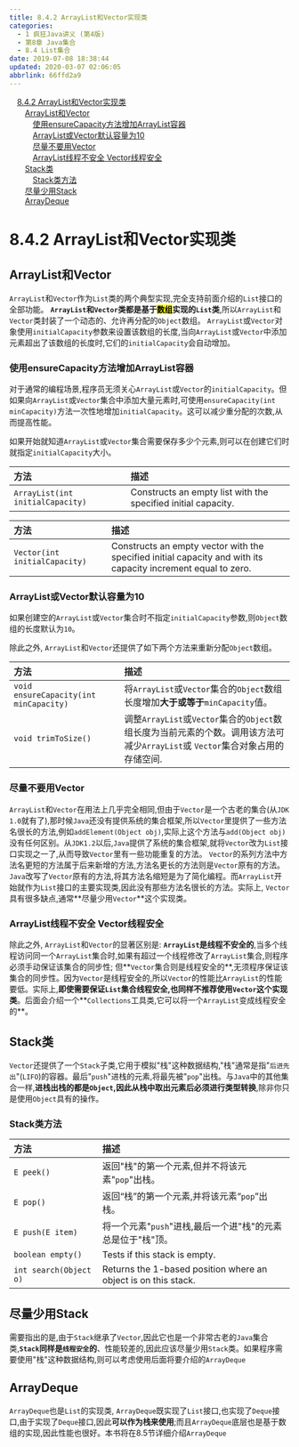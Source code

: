```yaml
---
title: 8.4.2 ArrayList和Vector实现类
categories: 
  - 1 疯狂Java讲义 (第4版)
  - 第8章 Java集合
  - 8.4 List集合
date: 2019-07-08 18:38:44
updated: 2020-03-07 02:06:05
abbrlink: 66ffd2a9
---
```

<div id='my_toc'><a href="/JavaReadingNotes/66ffd2a9/#8-4-2-ArrayList和Vector实现类" class="header_1">8.4.2 ArrayList和Vector实现类</a>&nbsp;<br><a href="/JavaReadingNotes/66ffd2a9/#ArrayList和Vector" class="header_2">ArrayList和Vector</a>&nbsp;<br><a href="/JavaReadingNotes/66ffd2a9/#使用ensureCapacity方法增加ArrayList容器" class="header_3">使用ensureCapacity方法增加ArrayList容器</a>&nbsp;<br><a href="/JavaReadingNotes/66ffd2a9/#ArrayList或Vector默认容量为10" class="header_3">ArrayList或Vector默认容量为10</a>&nbsp;<br><a href="/JavaReadingNotes/66ffd2a9/#尽量不要用Vector" class="header_3">尽量不要用Vector</a>&nbsp;<br><a href="/JavaReadingNotes/66ffd2a9/#ArrayList线程不安全-Vector线程安全" class="header_3">ArrayList线程不安全 Vector线程安全</a>&nbsp;<br><a href="/JavaReadingNotes/66ffd2a9/#Stack类" class="header_2">Stack类</a>&nbsp;<br><a href="/JavaReadingNotes/66ffd2a9/#Stack类方法" class="header_3">Stack类方法</a>&nbsp;<br><a href="/JavaReadingNotes/66ffd2a9/#尽量少用Stack" class="header_2">尽量少用Stack</a>&nbsp;<br><a href="/JavaReadingNotes/66ffd2a9/#ArrayDeque" class="header_2">ArrayDeque</a>&nbsp;<br></div>
<style>.header_1{margin-left: 1em;}.header_2{margin-left: 2em;}.header_3{margin-left: 3em;}.header_4{margin-left: 4em;}.header_5{margin-left: 5em;}.header_6{margin-left: 6em;}</style>
<!--more-->
<script>if (navigator.platform.search('arm')==-1){document.getElementById('my_toc').style.display = 'none';}var e,p = document.getElementsByTagName('p');while (p.length>0) {e = p[0];e.parentElement.removeChild(e);}</script>

<!--end-->
<!--SSTStart-->
# 8.4.2 ArrayList和Vector实现类
## ArrayList和Vector
`ArrayList`和`Vector`作为`List`类的两个典型实现,完全支持前面介绍的`List`接口的全部功能。
**`ArrayList`和`Vector`类都是基于<mark>数组</mark>实现的`List`类**,所以`ArrayList`和`Vector`类封装了一个动态的、允许再分配的`Object`数组。
`ArrayList`或`Vector`对象使用`initialCapacity`参数来设置该数组的长度,当向`ArrayList`或`Vector`中添加元素超出了该数组的长度时,它们的`initialCapacity`会自动增加。
### 使用ensureCapacity方法增加ArrayList容器
对于通常的编程场景,程序员无须关心`ArrayList`或`Vector`的`initialCapacity`。但如果向`ArrayList`或`Vector`集合中添加大量元素时,可使用`ensureCapacity(int minCapacity)`方法一次性地增加`initialCapacity`。这可以减少重分配的次数,从而提高性能。

如果开始就知道`ArrayList`或`Vector`集合需要保存多少个元素,则可以在创建它们时就指定`initialCapacity`大小。

|方法|描述|
|:--|:--|
|`ArrayList(int initialCapacity)`|Constructs an empty list with the specified initial capacity.|

|方法|描述|
|:--|:--|
|`Vector(int initialCapacity)`|Constructs an empty vector with the specified initial capacity and with its capacity increment equal to zero.|


### ArrayList或Vector默认容量为10
如果创建空的`ArrayList`或`Vector`集合时不指定`initialCapacity`参数,则`Object`数组的长度默认为`10`。

除此之外, `ArrayList`和`Vector`还提供了如下两个方法来重新分配`Object`数组。

|方法|描述|
|:---|:---|
|`void ensureCapacity(int minCapacity)`|将`ArrayList`或`Vector`集合的`Object`数组长度增加**大于或等于**`minCapacity`值。|
|`void trimToSize()`|调整`ArrayList`或`Vector`集合的`Object`数组长度为当前元素的个数。调用该方法可减少`ArrayList`或 `Vector`集合对象占用的存储空间.|

### 尽量不要用Vector
`ArrayList`和`Vector`在用法上几乎完全相同,但由于`Vector`是一个古老的集合(从`JDK 1.0`就有了),那时候`Java`还没有提供系统的集合框架,所以`Vector`里提供了一些方法名很长的方法,例如`addElement(Object obj)`,实际上这个方法与`add(Object obj)`没有任何区别。从`JDK1.2`以后,`Java`提供了系统的集合框架,就将`Vector`改为`List`接口实现之一了,从而导致`Vector`里有一些功能重复的方法。
`Vector`的系列方法中方法名更短的方法属于后来新增的方法,方法名更长的方法则是`Vector`原有的方法。`Java`改写了`Vector`原有的方法,将其方法名缩短是为了简化编程。而`ArrayList`开始就作为`List`接口的主要实现类,因此没有那些方法名很长的方法。实际上, `Vector`具有很多缺点,通常**尽量少用`Vector`**这个实现类。
### ArrayList线程不安全 Vector线程安全
除此之外, `ArrayList`和`Vector`的显著区别是: **`ArrayList`是线程不安全的**,当多个线程访问同一个`ArrayList`集合时,如果有超过一个线程修改了`ArrayList`集合,则程序必须手动保证该集合的同步性;
但**`Vector`集合则是线程安全的**,无须程序保证该集合的同步性。因为`Vector`是线程安全的,所以`Vector`的性能比`ArrayList`的性能要低。实际上,**即使需要保证`List`集合线程安全,也同样不推荐使用`Vector`这个实现类**。后面会介绍一个**`Collections`工具类,它可以将一个`ArrayList`变成线程安全的**。
## Stack类
`Vector`还提供了一个`Stack`子类,它用于模拟"栈"这种数据结构,"栈"通常是指"`后进先出`"(`LIFO`)的容器。最后"`push`"进栈的元素,将最先被"`pop`"出栈。与`Java`中的其他集合一样,**进栈出栈的都是`Object`,因此从栈中取出元素后必须进行类型转换**,除非你只是使用`Object`具有的操作。

### Stack类方法

|方法|描述|
|:---|:---|
|`E peek()`|返回"栈"的第一个元素,但并不将该元素"`pop`"出栈。|
|`E pop()`|返回“栈”的第一个元素,并将该元素“`pop`”出栈。|
|`E push(E item)`|将一个元素"`push`"进栈,最后一个进"栈"的元素总是位于"栈"顶。|
|`boolean empty()`|Tests if this stack is empty.|
|`int search(Object o)`|Returns the 1-based position where an object is on this stack.|

## 尽量少用Stack
需要指出的是,由于`Stack`继承了`Vector`,因此它也是一个非常古老的`Java`集合类,**`Stack`同样是`线程安全`的**、性能较差的,因此应该尽量少用`Stack`类。如果程序需要使用"栈"这种数据结构,则可以考虑使用后面将要介绍的`ArrayDeque`

## ArrayDeque
`ArrayDeque`也是`List`的实现类, `ArrayDeque`既实现了`List`接口,也实现了`Deque`接口,由于实现了`Deque`接口,因此**可以作为栈来使用**;而且`ArrayDeque`底层也是基于数组的实现,因此性能也很好。本书将在8.5节详细介绍`ArrayDeque`
<!--SSTStop-->
